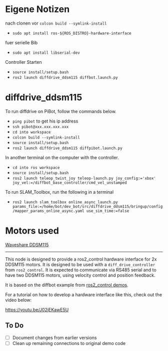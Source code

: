 # Eigene Notizen
nach clonen vor `colcon build --symlink-install`
- `sudo apt install ros-${ROS_DISTRO}-hardware-interface`
  
fuer serielle Bib
- `sudo apt install libserial-dev`
  
Controller Starten
- `source install/setup.bash`
- `ros2 launch diffdrive_ddsm115 diffbot.launch.py`

 


# diffdrive_ddsm115


To run diffdrive on PiBot, follow the commands below.
- `ping pibot` to get his ip address
- `ssh pibot@xxx.xxx.xxx.xxx`
- `cd into workspace`
- `colcon build --symlink-install`
- `source install/setup.bash`
- `ros2 launch diffdrive_ddsm115 diffpibot.launch.py`

In another terminal on the computer with the controller.
- `cd into ros workspace`
- `source install/setup.bash`
- `ros2 launch teleop_twist_joy teleop-launch.py joy_config:='xbox' joy_vel:=/diffbot_base_controller/cmd_vel_unstamped`

To run SLAM_Toolbox, run the following in a terminal
- `ros2 launch slam_toolbox online_async_launch.py params_file:=/home/bot/dev_bot/src/diffdrive_ddsm115/bringup/config/mapper_params_online_async.yaml use_sim_time:=false`




# Motors used
[Waveshare DDSM115](https://www.waveshare.com/wiki/DDSM115)

---

This node is designed to provide a ros2_control hardware interface for 2x DDSM115 motors.
It is designed to be used with a `diff_drive_controller` from `ros2_control`.
It is expected to communicate via RS485 serial and to have two DDSM115 motors, using velocity control and position feedback.


It is based on the diffbot example from [ros2_control demos](https://github.com/ros-controls/ros2_control_demos/tree/master/example_2).

For a tutorial on how to develop a hardware interface like this, check out the video below:

https://youtu.be/J02jEKawE5U



## To Do
- [ ] Document changes from earlier versions
- [ ] Clean up remaining connections to original demo code
